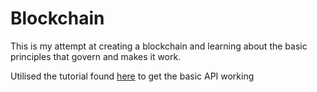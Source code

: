 # Blockchain

This is my attempt at creating a blockchain and learning about the basic principles that govern and makes it work.

Utilised the tutorial found [here](https://hackernoon.com/learn-blockchains-by-building-one-117428612f46) to get the basic API working 
